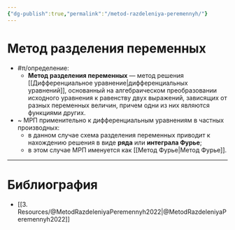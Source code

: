 ```yaml
---
{"dg-publish":true,"permalink":"/metod-razdeleniya-peremennyh/"}
---
```



# Метод разделения переменных

- #π/определение:
	- **Метод разделения переменных** — метод решения [[Дифференциальное уравнение\|дифференциальных уравнений]], основанный на алгебраическом преобразовании исходного уравнения к равенству двух выражений, зависящих от разных переменных величин, причем одни из них являются функциями других.
- ~ МРП применительно к дифференциальным уравнениям в частных производных:
	- в данном случае схема разделения переменных приводит к нахождению решения в виде **ряда** или **интеграла Фурье**;
	- в этом случае МРП именуется как [[Метод Фурье\|Метод Фурье]].

---

# Библиография

- [[3. Resources/@MetodRazdeleniyaPeremennyh2022\|@MetodRazdeleniyaPeremennyh2022]]
